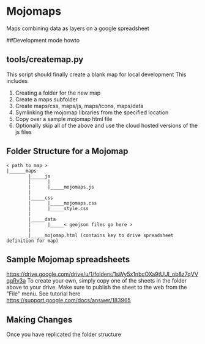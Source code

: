 # Mojomaps
Maps combining data as layers on a google spreadsheet

##Development mode howto

tools/createmap.py
------------------
This script should finally create a blank map for local development
This includes
1. Creating a folder for the new map
2. Create a maps subfolder 
3. Create maps/css, maps/js, maps/icons, maps/data
4. Symlinking the mojomap libraries from the specified location
5. Copy over a sample mojomap html file
6. Optionally skip all of the above and use the cloud hosted versions of the js files

Folder Structure for a Mojomap
------------------------------
 
```
< path to map >
|______maps
        |_____js
        |      |
        |      |_____mojomaps.js
        |
        |_____css
        |      |_____mojomaps.css
        |      |_____style.css
        |
        |_____data
        |      |_____< geojson files go here >
        |
        |_____mojomap.html (contains key to drive spreadsheet definition for map)
```

Sample Mojomap spreadsheets
---------------------------
https://drive.google.com/drive/u/1/folders/1sWy5x1nbcOXa9tUUI_ob8z7qVVqqRv3a
To create your own, simply copy one of the sheets in the folder above to your drive. Make sure to publish the sheet to the web from the "File" menu. 
See tutorial here https://support.google.com/docs/answer/183965

Making Changes
---------------------------
Once you have replicated the folder structure